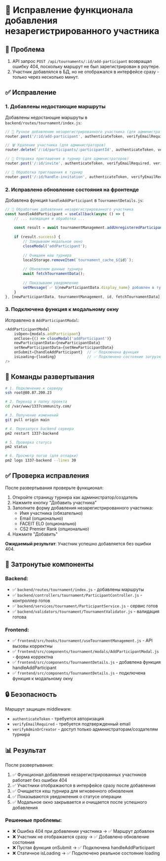# 🔧 Исправление функционала добавления незарегистрированного участника

## 🐛 Проблема
1. API запрос `POST /api/tournaments/:id/add-participant` возвращал ошибку 404, поскольку маршрут не был зарегистрирован в роутере.
2. Участник добавлялся в БД, но не отображался в интерфейсе сразу - только через несколько минут.

## ✅ Исправление

### 1. Добавлены недостающие маршруты
Добавлены недостающие маршруты в `backend/routes/tournament/index.js`:

```javascript
// 👤 Ручное добавление незарегистрированного участника (для администраторов)
router.post('/:id/add-participant', authenticateToken, verifyEmailRequired, verifyAdminOrCreator, ParticipantController.addParticipant);

// 🗑️ Удаление участника (для администраторов)
router.delete('/:id/participants/:participantId', authenticateToken, verifyEmailRequired, verifyAdminOrCreator, ParticipantController.removeParticipant);

// 📧 Отправка приглашения в турнир (для администраторов)
router.post('/:id/invite', authenticateToken, verifyEmailRequired, verifyAdminOrCreator, ParticipantController.inviteToTournament);

// 🤝 Обработка приглашения в турнир
router.post('/:id/handle-invitation', authenticateToken, verifyEmailRequired, ParticipantController.handleInvitation);
```

### 2. Исправлено обновление состояния на фронтенде
Добавлена функция `handleAddParticipant` в `TournamentDetails.js`:

```javascript
// 👤 Обработчик добавления незарегистрированного участника
const handleAddParticipant = useCallback(async () => {
    // ... валидация и обработка ...
    
    const result = await tournamentManagement.addUnregisteredParticipant(newParticipantData);
    
    if (result.success) {
        // Закрываем модальное окно
        closeModal('addParticipant');
        
        // Очищаем кеш турнира
        localStorage.removeItem(`tournament_cache_${id}`);
        
        // Обновляем данные турнира
        await fetchTournamentData();
        
        // Показываем уведомление
        setMessage(`✅ ${newParticipantData.display_name} добавлен в турнир`);
    }
}, [newParticipantData, tournamentManagement, id, fetchTournamentData]);
```

### 3. Подключена функция к модальному окну
Исправлено в `AddParticipantModal`:

```javascript
<AddParticipantModal
    isOpen={modals.addParticipant}
    onClose={() => closeModal('addParticipant')}
    newParticipantData={newParticipantData}
    setNewParticipantData={setNewParticipantData}
    onSubmit={handleAddParticipant}  // ✅ Подключена функция
    isLoading={loading}              // ✅ Подключено состояние загрузки
/>
```

## 🚀 Команды развертывания

```bash
# 1. Подключение к серверу
ssh root@80.87.200.23

# 2. Переход в папку проекта
cd /var/www/1337community.com/

# 3. Получение изменений
git pull origin main

# 4. Перезапуск backend сервера
pm2 restart 1337-backend

# 5. Проверка статуса
pm2 status

# 6. Просмотр логов (для отладки)
pm2 logs 1337-backend --lines 30
```

## ✅ Проверка исправления

После развертывания проверьте функционал:

1. Откройте страницу турнира как администратор/создатель
2. Нажмите кнопку "Добавить участника" 
3. Заполните форму добавления незарегистрированного участника:
   - Имя участника (обязательно)
   - Email (опционально)
   - FACEIT ELO (опционально)
   - CS2 Premier Rank (опционально)
4. Нажмите "Добавить"

**Ожидаемый результат**: Участник успешно добавляется без ошибки 404.

## 🎯 Затронутые компоненты

### Backend:
- ✅ `backend/routes/tournament/index.js` - добавлены маршруты
- ✅ `backend/controllers/tournament/ParticipantController.js` - контроллер готов
- ✅ `backend/services/tournament/ParticipantService.js` - сервис готов  
- ✅ `backend/validators/tournament/TournamentValidator.js` - валидация готова

### Frontend:
- ✅ `frontend/src/hooks/tournament/useTournamentManagement.js` - API вызовы корректны
- ✅ `frontend/src/components/tournament/modals/AddParticipantModal.js` - форма корректна
- ✅ `frontend/src/components/TournamentDetails.js` - добавлена функция handleAddParticipant
- ✅ `frontend/src/components/TournamentDetails.js` - подключена функция к модальному окну

## 🔒 Безопасность

Маршрут защищен middleware:
- `authenticateToken` - требуется авторизация
- `verifyEmailRequired` - требуется подтвержденный email
- `verifyAdminOrCreator` - доступ только администраторам/создателям турнира

## 📊 Результат

После развертывания:
1. ✅ Функционал добавления незарегистрированных участников работает без ошибки 404
2. ✅ Участники отображаются в интерфейсе сразу после добавления
3. ✅ Очищается кеш турнира для мгновенного обновления
4. ✅ Показываются уведомления о статусе операции
5. ✅ Модальное окно закрывается и очищается после успешного добавления

### Решенные проблемы:
- ❌ Ошибка 404 при добавлении участника → ✅ Маршрут добавлен
- ❌ Участник не отображается сразу → ✅ Добавлено обновление состояния
- ❌ Пустая функция onSubmit → ✅ Подключена handleAddParticipant
- ❌ Статичное isLoading → ✅ Подключено реальное состояние loading 